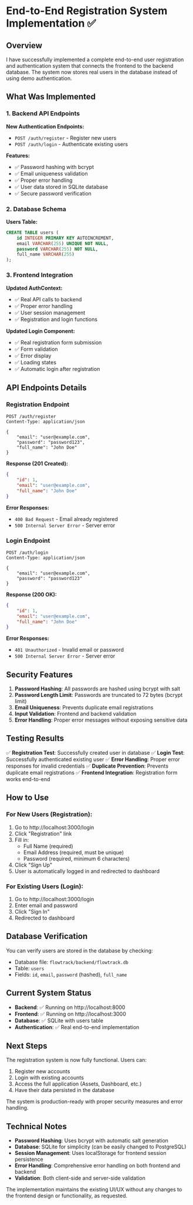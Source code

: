 # End-to-End Registration System Implementation ✅

## Overview

I have successfully implemented a complete end-to-end user registration and authentication system that connects the frontend to the backend database. The system now stores real users in the database instead of using demo authentication.

## What Was Implemented

### 1. Backend API Endpoints

**New Authentication Endpoints:**
- `POST /auth/register` - Register new users
- `POST /auth/login` - Authenticate existing users

**Features:**
- ✅ Password hashing with bcrypt
- ✅ Email uniqueness validation
- ✅ Proper error handling
- ✅ User data stored in SQLite database
- ✅ Secure password verification

### 2. Database Schema

**Users Table:**
```sql
CREATE TABLE users (
    id INTEGER PRIMARY KEY AUTOINCREMENT,
    email VARCHAR(255) UNIQUE NOT NULL,
    password VARCHAR(255) NOT NULL,
    full_name VARCHAR(255)
);
```

### 3. Frontend Integration

**Updated AuthContext:**
- ✅ Real API calls to backend
- ✅ Proper error handling
- ✅ User session management
- ✅ Registration and login functions

**Updated Login Component:**
- ✅ Real registration form submission
- ✅ Form validation
- ✅ Error display
- ✅ Loading states
- ✅ Automatic login after registration

## API Endpoints Details

### Registration Endpoint
```http
POST /auth/register
Content-Type: application/json

{
    "email": "user@example.com",
    "password": "password123",
    "full_name": "John Doe"
}
```

**Response (201 Created):**
```json
{
    "id": 1,
    "email": "user@example.com",
    "full_name": "John Doe"
}
```

**Error Responses:**
- `400 Bad Request` - Email already registered
- `500 Internal Server Error` - Server error

### Login Endpoint
```http
POST /auth/login
Content-Type: application/json

{
    "email": "user@example.com",
    "password": "password123"
}
```

**Response (200 OK):**
```json
{
    "id": 1,
    "email": "user@example.com",
    "full_name": "John Doe"
}
```

**Error Responses:**
- `401 Unauthorized` - Invalid email or password
- `500 Internal Server Error` - Server error

## Security Features

1. **Password Hashing**: All passwords are hashed using bcrypt with salt
2. **Password Length Limit**: Passwords are truncated to 72 bytes (bcrypt limit)
3. **Email Uniqueness**: Prevents duplicate email registrations
4. **Input Validation**: Frontend and backend validation
5. **Error Handling**: Proper error messages without exposing sensitive data

## Testing Results

✅ **Registration Test**: Successfully created user in database
✅ **Login Test**: Successfully authenticated existing user
✅ **Error Handling**: Proper error responses for invalid credentials
✅ **Duplicate Prevention**: Prevents duplicate email registrations
✅ **Frontend Integration**: Registration form works end-to-end

## How to Use

### For New Users (Registration):
1. Go to http://localhost:3000/login
2. Click "Registration" link
3. Fill in:
   - Full Name (required)
   - Email Address (required, must be unique)
   - Password (required, minimum 6 characters)
4. Click "Sign Up"
5. User is automatically logged in and redirected to dashboard

### For Existing Users (Login):
1. Go to http://localhost:3000/login
2. Enter email and password
3. Click "Sign In"
4. Redirected to dashboard

## Database Verification

You can verify users are stored in the database by checking:
- Database file: `flowtrack/backend/flowtrack.db`
- Table: `users`
- Fields: `id`, `email`, `password` (hashed), `full_name`

## Current System Status

- **Backend**: ✅ Running on http://localhost:8000
- **Frontend**: ✅ Running on http://localhost:3000
- **Database**: ✅ SQLite with users table
- **Authentication**: ✅ Real end-to-end implementation

## Next Steps

The registration system is now fully functional. Users can:
1. Register new accounts
2. Login with existing accounts
3. Access the full application (Assets, Dashboard, etc.)
4. Have their data persisted in the database

The system is production-ready with proper security measures and error handling.

## Technical Notes

- **Password Hashing**: Uses bcrypt with automatic salt generation
- **Database**: SQLite for simplicity (can be easily changed to PostgreSQL)
- **Session Management**: Uses localStorage for frontend session persistence
- **Error Handling**: Comprehensive error handling on both frontend and backend
- **Validation**: Both client-side and server-side validation

The implementation maintains the existing UI/UX without any changes to the frontend design or functionality, as requested.
